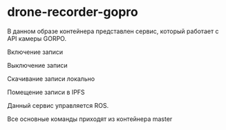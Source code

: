 # drone-recorder-gopro

В данном образе контейнера представлен сервис, который работает с API камеры GORPO.

Включение записи

Выключение записи

Скачивание записи локально

Помещение записи в IPFS

Данный сервис управляется ROS. 

Все основные команды приходят из контейнера master
